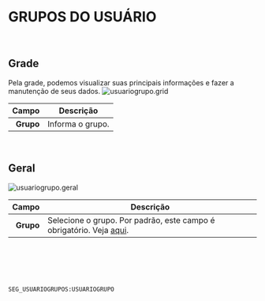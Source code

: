 # GRUPOS DO USUÁRIO
<br>

## Grade
Pela grade, podemos visualizar suas principais informações e fazer a manutenção de seus dados.
![usuariogrupo.grid](https://raw.githubusercontent.com/netforcews/docs-siscom/master/geral/imagens/usuariogrupo.grid.png)

Campo | Descrição
--:|---
**Grupo** | Informa o grupo.
<br>

## Geral
![usuariogrupo.geral](https://raw.githubusercontent.com/netforcews/docs-siscom/master/geral/imagens/usuariogrupo.geral.png)

Campo | Descrição
--:|---
**Grupo** | Selecione o grupo. Por padrão, este campo é obrigatório. Veja [aqui](/desenvolvimento/segurancagrupo.md).
<br>
<br>
<br>
<br>

```SEG_USUARIOGRUPOS:USUARIOGRUPO```
